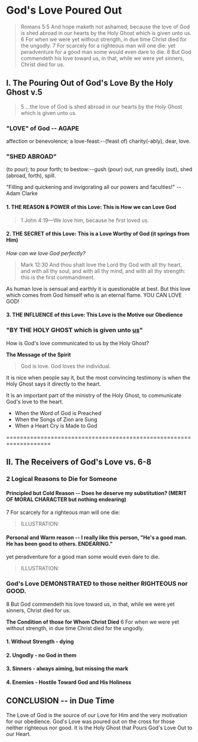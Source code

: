 # God's Love Poured Out

> Romans 5:5 And hope maketh not ashamed; because the love of God is shed abroad in our hearts by the Holy Ghost which is given unto us. 6 For when we were yet without strength, in due time Christ died for the ungodly. 7 For scarcely for a righteous man will one die: yet peradventure for a good man some would even dare to die. 8 But God commendeth his love toward us, in that, while we were yet sinners, Christ died for us.

## I. The Pouring Out of God's Love By the Holy Ghost **v.5**
> 5 &hellip;the love of God is shed abroad in our hearts by the Holy Ghost which is given unto us. 

### "LOVE" of God -- AGAPE 

affection or benevolence; a love-feast:--(feast of) charity(-ably), dear, love. 

### "SHED ABROAD" 
 
(to pour); to pour forth; to bestow:--gush (pour) out, run greedily (out), shed (abroad, forth), spill. 

"Filling and quickening and invigorating all our powers and faculties!" -- Adam Clarke

#### 1. THE REASON & POWER of this Love: This is How we can Love God

> 1 John 4:19&mdash;We love him, because he first loved us.

#### 2. THE SECRET of this Love: This is a Love Worthy of God (it springs from Him)

*How can we love God perfectly?*
> Mark 12:30 And thou shalt love the Lord thy God with all thy heart, and with all thy soul, and with all thy mind, and with all thy strength: this is the first commandment.

As human love is sensual and earthly it is questionable at best. But this love which comes from God himself who is an eternal flame. YOU CAN LOVE GOD!

#### 3. THE INFLUENCE of this Love: This Love is the Motive our Obedience

### "BY THE HOLY GHOST which is given unto <u>**us**</u>"

How is God's love communicated to us by the Holy Ghost?

**The Message of the Spirit**

> God is love. God loves the individual. 

It is nice when people say it, but the most convincing testimony is when the Holy Ghost says it directly to the heart.

It is an important part of the ministry of the Holy Ghost, to communicate God's love to the heart.

- When the Word of God is Preached
- When the Songs of Zion are Sung
- When a Heart Cry is Made to God

===================================================================
## II. The Receivers of God's Love **vs. 6-8**

### 2 Logical Reasons to Die for Someone
 
#### Principled but Cold Reason -- Does he deserve my substitution? (MERIT OF MORAL CHARACTER but nothing endearing)
7 For scarcely for a righteous man will one die: 

> ILLUSTRATION: 

#### Personal and Warm reason -- I really like this person, "He's a good man. He has been good to others. ENDEARING."
yet peradventure for a good man some would even dare to die. 

> ILLUSTRATION: 

### God's Love DEMONSTRATED to those neither RIGHTEOUS nor GOOD.
8 But God commendeth his love toward us, in that, while we were yet sinners, Christ died for us.

**The Condition of those for Whom Christ Died**
6 For when we were yet without strength, in due time Christ died for the ungodly. 

#### 1. Without Strength - dying

#### 2. Ungodly - no God in them

#### 3. Sinners - always aiming, but missing the mark

#### 4. Enemies - Hostile Toward God and His Holiness

## CONCLUSION -- in Due Time

The Love of God is the source of our Love for Him and 
the very motivation for our obedience. 
God's Love was poured out on the cross for those neither righteous nor good.
It is the Holy Ghost that Pours God's Love Out to our Heart.

